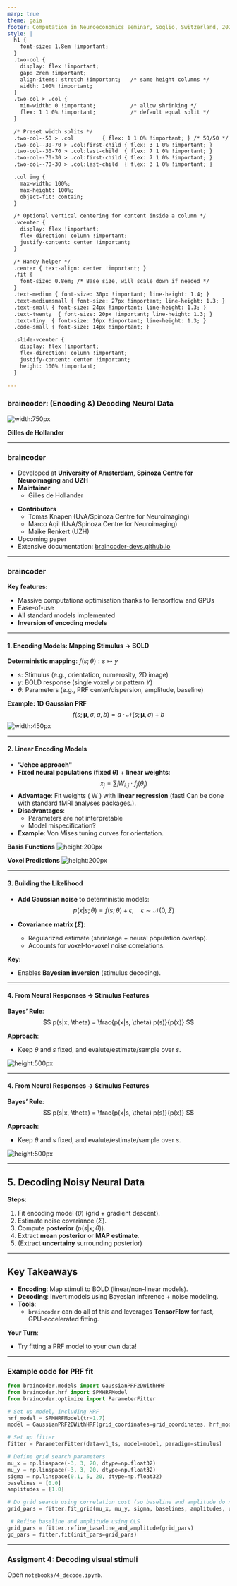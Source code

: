```yaml
---
marp: true
theme: gaia
footer: Computation in Neuroeconomics seminar, Soglio, Switzerland, 2025
style: |
  h1 {
    font-size: 1.8em !important;
  }
  .two-col {
    display: flex !important;
    gap: 2rem !important;
    align-items: stretch !important;   /* same height columns */
    width: 100% !important;
  }
  .two-col > .col {
    min-width: 0 !important;           /* allow shrinking */
    flex: 1 1 0% !important;           /* default equal split */
  }

  /* Preset width splits */
  .two-col--50 > .col         { flex: 1 1 0% !important; } /* 50/50 */
  .two-col--30-70 > .col:first-child { flex: 3 1 0% !important; }
  .two-col--30-70 > .col:last-child  { flex: 7 1 0% !important; }
  .two-col--70-30 > .col:first-child { flex: 7 1 0% !important; }
  .two-col--70-30 > .col:last-child  { flex: 3 1 0% !important; }

  .col img {
    max-width: 100%;
    max-height: 100%;
    object-fit: contain;
  }

  /* Optional vertical centering for content inside a column */
  .vcenter {
    display: flex !important;
    flex-direction: column !important;
    justify-content: center !important;
  }

  /* Handy helper */
  .center { text-align: center !important; }
  .fit {
    font-size: 0.8em; /* Base size, will scale down if needed */
  }
  .text-medium { font-size: 30px !important; line-height: 1.4; }
  .text-mediumsmall { font-size: 27px !important; line-height: 1.3; }
  .text-small { font-size: 24px !important; line-height: 1.3; }
  .text-twenty  { font-size: 20px !important; line-height: 1.3; }
  .text-tiny  { font-size: 16px !important; line-height: 1.3; }
  .code-small { font-size: 14px !important; }

  .slide-vcenter {
    display: flex !important;
    flex-direction: column !important;
    justify-content: center !important;
    height: 100% !important;
  }

---
```


### **braincoder**: (Encoding &) Decoding Neural Data

<div class="center">

![width:750px](resources/braincoder_website.png)

</div>

**Gilles de Hollander**

---

### **braincoder**

<div class="text-mediumsmall">

 * Developed at **University of Amsterdam**, **Spinoza Centre for Neuroimaging** and **UZH**
 * **Maintainer** 
   - Gilles de Hollander
 - **Contributors** 
   - Tomas Knapen (UvA/Spinoza Centre for Neuroimaging)
   - Marco Aqil (UvA/Spinoza Centre for Neuroimaging)
   - Maike Renkert (UZH)
 - Upcoming paper
 - Extensive documentation: <a href="https://braincoder-devs.github.io/">braincoder-devs.github.io</a>

 </div>

---

### **braincoder**

 **Key features:**

  * Massive computationa optimisation thanks to Tensorflow and GPUs
  * Ease-of-use
  * All standard models implemented
  * **Inversion of encoding models**


---
#### **1. Encoding Models: Mapping Stimulus → BOLD**

<div class="two-col">

<div class="col text-medium">

**Deterministic mapping**: $f(s; \theta): s \mapsto y$

  - $s$: Stimulus (e.g., orientation, numerosity, 2D image)
  - $y$: BOLD response (single voxel $y$ or pattern $Y$)
  - $\theta$: Parameters (e.g., PRF center/dispersion, amplitude, baseline)


</div>

<div class="col text-medium center">

**Example: 1D Gaussian PRF**
$$
f(s; \boldsymbol{\mu}, \sigma, a, b) = a \cdot \mathcal{N}(s; \boldsymbol{\mu}, \sigma) + b
$$
![width:450px](resources/nprf.png)

</div>
</div>

---
#### **2. Linear Encoding Models**
<div class="text-small">
<div class="two-col">
<div class="col">

- **"Jehee approach"**
- **Fixed neural populations (fixed $\theta$)** + **linear weights**:
  $$
  x_j = \sum_i W_{i,j} \cdot f_j(\theta_j)
  $$
- **Advantage**: Fit weights \( W \) with **linear regression** (fast! Can be done with standard fMRI analyses packages.).
- **Disadvantages**: 
  - Parameters are not interpretable
  - Model mispecification?
- **Example**: Von Mises tuning curves for orientation.

</div>



<div class="col center">

**Basis Functions**
![height:200px](https://braincoder-devs.github.io/../_images/sphx_glr_linear_encoding_model_001.png)



**Voxel Predictions**
![height:200px](https://braincoder-devs.github.io/../_images/sphx_glr_linear_encoding_model_002.png)

</div>

</div>


</div>
</div>
</div>


---
#### **3. Building the Likelihood**

- **Add Gaussian noise** to deterministic models:
  $$
  p(x|s; \theta) = f(s; \theta) + \epsilon, \quad \epsilon \sim \mathcal{N}(0, \Sigma)
  $$

- **Covariance matrix ($\Sigma$)**:
  - Regularized estimate (shrinkage + neural population overlap).
  - Accounts for voxel-to-voxel noise correlations.

**Key**:
- Enables **Bayesian inversion** (stimulus decoding).

---
#### **4. From Neural Responses → Stimulus Features**

<div class="two-col">

<div class="col">

**Bayes’ Rule**:
$$
p(s|x, \theta) = \frac{p(x|s, \theta) p(s)}{p(x)}
$$

**Approach**:
- Keep $\theta$ and $s$ fixed, and evalute/estimate/sample over $s$.

</div>

<div class="col center">

![height:500px](resources/two_rfs.png)

</div>
</div>

---
#### **4. From Neural Responses → Stimulus Features**

<div class="two-col">

<div class="col">

**Bayes’ Rule**:
$$
p(s|x, \theta) = \frac{p(x|s, \theta) p(s)}{p(x)}
$$

**Approach**:
- Keep $\theta$ and $s$ fixed, and evalute/estimate/sample over $s$.

</div>

<div class="col center">

![height:500px](resources/two_rfs_posterior.png)

</div>
</div>

---
## **5. Decoding Noisy Neural Data**

<div class="text-medium">

**Steps**:
1. Fit encoding model ($\theta$) (grid + gradient descent).
2. Estimate noise covariance ($\Sigma$).
3. Compute **posterior** ($p(s|x;\theta)$).
4. Extract **mean posterior** or **MAP estimate**.
5. (Extract **uncertainy** surrounding posterior)

</div>

---
## **Key Takeaways**

- **Encoding**: Map stimuli to BOLD (linear/non-linear models).
- **Decoding**: Invert models using Bayesian inference + noise modeling.
- **Tools**:
  - `braincoder` can do all of this and leverages **TensorFlow** for fast, GPU-accelerated fitting.

**Your Turn**:
- Try fitting a PRF model to your own data!

---
### Example code for PRF fit

<div class='text-twenty'>

```python
from braincoder.models import GaussianPRF2DWithHRF
from braincoder.hrf import SPMHRFModel
from braincoder.optimize import ParameterFitter

# Set up model, including HRF
hrf_model = SPMHRFModel(tr=1.7)
model = GaussianPRF2DWithHRF(grid_coordinates=grid_coordinates, hrf_model=hrf_model)

# Set up fitter
fitter = ParameterFitter(data=v1_ts, model=model, paradigm=stimulus)

# Define grid search parameters
mu_x = np.linspace(-3, 3, 20, dtype=np.float32)
mu_y = np.linspace(-3, 3, 20, dtype=np.float32)
sigma = np.linspace(0.1, 5, 20, dtype=np.float32)
baselines = [0.0]
amplitudes = [1.0]

# Do grid search using correlation cost (so baseline and amplitude do not matter)
grid_pars = fitter.fit_grid(mu_x, mu_y, sigma, baselines, amplitudes, use_correlation_cost=True)

 # Refine baseline and amplitude using OLS
grid_pars = fitter.refine_baseline_and_amplitude(grid_pars)
gd_pars = fitter.fit(init_pars=grid_pars)
```

</div>

---
### Assigment 4: Decoding visual stimuli

Open `notebooks/4_decode.ipynb`.
